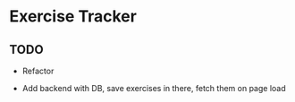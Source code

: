 # Exercise Tracker

## TODO

- Refactor

- Add backend with DB, save exercises in there, fetch them on page load
